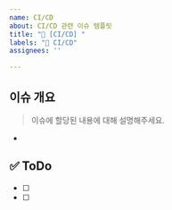 ```yaml
---
name: CI/CD
about: CI/CD 관련 이슈 템플릿
title: "🚀 [CI/CD] "
labels: "🚀 CI/CD"
assignees: ''

---
```


## 이슈 개요
> 이슈에 할당된 내용에 대해 설명해주세요.
- 

## ✅ ToDo
- [ ]
- [ ]
